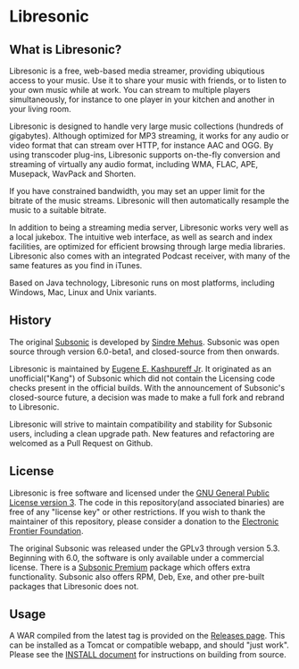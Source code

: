 <!--
# README.md
# Libresonic/libresonic
-->
Libresonic
========

What is Libresonic?
-----------------

Libresonic is a free, web-based media streamer, providing ubiqutious access to your music. Use it to share your music with friends, or to listen to your own music while at work. You can stream to multiple players simultaneously, for instance to one player in your kitchen and another in your living room.

Libresonic is designed to handle very large music collections (hundreds of gigabytes). Although optimized for MP3 streaming, it works for any audio or video format that can stream over HTTP, for instance AAC and OGG. By using transcoder plug-ins, Libresonic supports on-the-fly conversion and streaming of virtually any audio format, including WMA, FLAC, APE, Musepack, WavPack and Shorten.

If you have constrained bandwidth, you may set an upper limit for the bitrate of the music streams. Libresonic will then automatically resample the music to a suitable bitrate.

In addition to being a streaming media server, Libresonic works very well as a local jukebox. The intuitive web interface, as well as search and index facilities, are optimized for efficient browsing through large media libraries. Libresonic also comes with an integrated Podcast receiver, with many of the same features as you find in iTunes.

Based on Java technology, Libresonic runs on most platforms, including Windows, Mac, Linux and Unix variants.


History
-----

The original [Subsonic](http://www.subsonic.org/) is developed by [Sindre Mehus](mailto:sindre@activeobjects.no). Subsonic was open source through version 6.0-beta1, and closed-source from then onwards.

Libresonic is maintained by [Eugene E. Kashpureff Jr](mailto:eugene@kashpureff.org). It originated as an unofficial("Kang") of Subsonic which did not contain the Licensing code checks present in the official builds. With the announcement of Subsonic's closed-source future, a decision was made to make a full fork and rebrand to Libresonic.

Libresonic will strive to maintain compatibility and stability for Subsonic users, including a clean upgrade path. New features and refactoring are welcomed as a Pull Request on Github.


License
-------

Libresonic is free software and licensed under the [GNU General Public License version 3](http://www.gnu.org/copyleft/gpl.html). The code in this repository(and associated binaries) are free of any "license key" or other restrictions. If you wish to thank the maintainer of this repository, please consider a donation to the [Electronic Frontier Foundation](https://supporters.eff.org/donate).

The original Subsonic was released under the GPLv3 through version 5.3. Beginning with 6.0, the software is only available under a commercial license. There is a [Subsonic Premium](http://www.subsonic.org/pages/premium.jsp) package which offers extra functionality. Subsonic also offers RPM, Deb, Exe, and other pre-built packages that Libresonic does not.


Usage
-----

A WAR compiled from the latest tag is provided on the [Releases page](https://github.com/Libresonic/libresonic/releases). This can be installed as a Tomcat or compatible webapp, and should "just work". Please see the [INSTALL document](https://github.com/Libresonic/libresonic/blob/release/INSTALL.md) for instructions on building from source.
